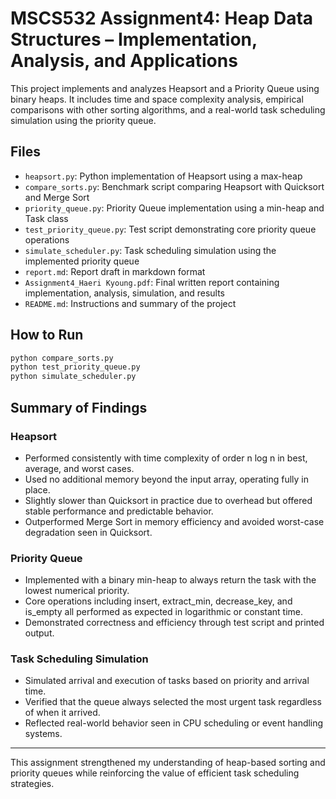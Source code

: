 # MSCS532 Assignment4: Heap Data Structures – Implementation, Analysis, and Applications

This project implements and analyzes Heapsort and a Priority Queue using binary heaps. It includes time and space complexity analysis, empirical comparisons with other sorting algorithms, and a real-world task scheduling simulation using the priority queue.

## Files

- `heapsort.py`: Python implementation of Heapsort using a max-heap
- `compare_sorts.py`: Benchmark script comparing Heapsort with Quicksort and Merge Sort
- `priority_queue.py`: Priority Queue implementation using a min-heap and Task class
- `test_priority_queue.py`: Test script demonstrating core priority queue operations
- `simulate_scheduler.py`: Task scheduling simulation using the implemented priority queue
- `report.md`: Report draft in markdown format
- `Assignment4_Haeri Kyoung.pdf`: Final written report containing implementation, analysis, simulation, and results
- `README.md`: Instructions and summary of the project

## How to Run

```bash
python compare_sorts.py
python test_priority_queue.py
python simulate_scheduler.py
```

## Summary of Findings

### Heapsort

- Performed consistently with time complexity of order n log n in best, average, and worst cases.
- Used no additional memory beyond the input array, operating fully in place.
- Slightly slower than Quicksort in practice due to overhead but offered stable performance and predictable behavior.
- Outperformed Merge Sort in memory efficiency and avoided worst-case degradation seen in Quicksort.

### Priority Queue

- Implemented with a binary min-heap to always return the task with the lowest numerical priority.
- Core operations including insert, extract_min, decrease_key, and is_empty all performed as expected in logarithmic or constant time.
- Demonstrated correctness and efficiency through test script and printed output.

### Task Scheduling Simulation

- Simulated arrival and execution of tasks based on priority and arrival time.
- Verified that the queue always selected the most urgent task regardless of when it arrived.
- Reflected real-world behavior seen in CPU scheduling or event handling systems.

---

This assignment strengthened my understanding of heap-based sorting and priority queues while reinforcing the value of efficient task scheduling strategies.
